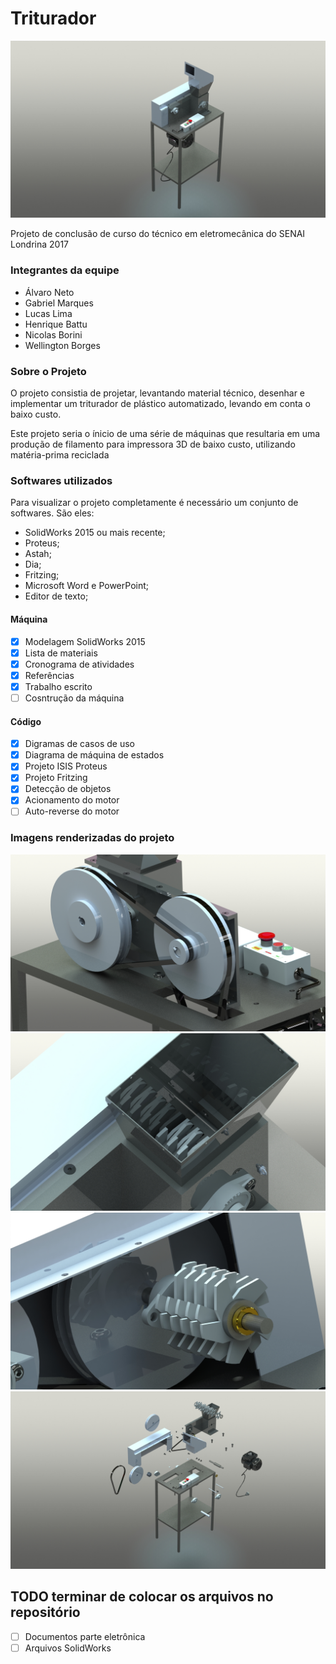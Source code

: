 # **Triturador**

![assembled](images/assembled.JPG)

Projeto de conclusão de curso do técnico em eletromecânica do SENAI Londrina 2017

### Integrantes da equipe

 - Álvaro Neto
 - Gabriel Marques
 - Lucas Lima
 - Henrique Battu
 - Nicolas Borini
 - Wellington Borges

### Sobre o Projeto

O projeto consistia de projetar, levantando material técnico, desenhar e implementar um triturador de plástico automatizado, levando em conta o baixo custo.

Este projeto seria o ínicio de uma série de máquinas que resultaria em uma produção de filamento para impressora 3D de baixo custo, utilizando matéria-prima reciclada

### Softwares utilizados

Para visualizar o projeto completamente é necessário um conjunto de softwares. São eles:

 - SolidWorks 2015 ou mais recente;
 - Proteus;
 - Astah;
 - Dia;
 - Fritzing;
 - Microsoft Word e PowerPoint;
 - Editor de texto;

#### Máquina
 - [x] Modelagem SolidWorks 2015
 - [x] Lista de materiais
 - [x] Cronograma de atividades
 - [x] Referências
 - [x] Trabalho escrito
 - [ ] Cosntrução da máquina

#### Código
- [x] Digramas de casos de uso
- [x] Diagrama de máquina de estados
- [x] Projeto ISIS Proteus
- [x] Projeto Fritzing
- [x] Detecção de objetos
- [x] Acionamento do motor
- [ ] Auto-reverse do motor

### Imagens renderizadas do projeto

![assembled](images/pulleys.JPG)
![assembled](images/blades.JPG)
![assembled](images/blades2.JPG)
![assembled](images/exploded.JPG)


## TODO terminar de colocar os arquivos no repositório

 - [ ] Documentos parte eletrônica
 - [ ] Arquivos SolidWorks
